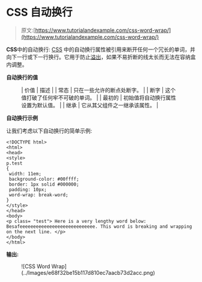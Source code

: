 # CSS 自动换行

> 原文:[https://www.tutorialandexample.com/css-word-wrap/](https://www.tutorialandexample.com/css-word-wrap/)

**CSS**中的自动换行: [CSS](https://www.tutorialandexample.com/css-tutorial) 中的自动换行属性被引用来断开任何一个冗长的单词，并向下一行或下一行换行。它用于防止[溢出](https://www.tutorialandexample.com/css-overflow)，如果不易折断的线太长而无法在容纳盒内调整。

**自动换行的值**

<figure class="wp-block-table">

| 价值 | 描述 |
| 常态 | 只在一些允许的断点处断字。 |
| 断字 | 这个值打破了任何牢不可破的单词。 |
| 最初的 | 初始值将自动换行属性设置为默认值。 |
| 继承 | 它从其父组件之一继承该属性。 |

</figure>

**自动换行示例**

让我们考虑以下自动换行的简单示例:

```
<!DOCTYPE html>
<html>
<head>
<style>
p.test
{
 width: 11em;
 background-color: #00ffff;
 border: 1px solid #000000;
 padding: 10px;
 word-wrap: break-word;
}
</style>
</head>
<body>
<p class= "test"> Here is a very lengthy word below:
Besafeeeeeeeeeeeeeeeeeeeeeeeeeeee. This word is breaking and wrapping on the next line. </p>
</body>
</html>
```

**输出:**

<figure class="wp-block-image size-large">![CSS Word Wrap](../Images/e68f32be15b117d810ec7aacb73d2acc.png)</figure>